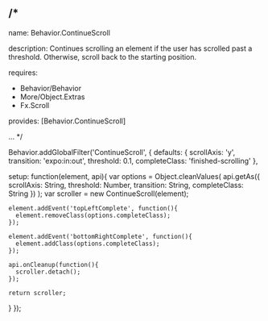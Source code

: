 /*
---

name: Behavior.ContinueScroll

description: Continues scrolling an element if the user has scrolled past
a threshold. Otherwise, scroll back to the starting position.

requires:
 - Behavior/Behavior
 - More/Object.Extras
 - Fx.Scroll

provides: [Behavior.ContinueScroll]

...
*/

Behavior.addGlobalFilter('ContinueScroll', {
  defaults: {
    scrollAxis: 'y',
    transition: 'expo:in:out',
    threshold: 0.1,
    completeClass: 'finished-scrolling'
  },

  setup: function(element, api){
    var options = Object.cleanValues(
      api.getAs({
        scrollAxis: String,
        threshold: Number,
        transition: String,
        completeClass: String
      })
    );
    var scroller = new ContinueScroll(element);

    element.addEvent('topLeftComplete', function(){
      element.removeClass(options.completeClass);
    });

    element.addEvent('bottomRightComplete', function(){
      element.addClass(options.completeClass);
    });

    api.onCleanup(function(){
      scroller.detach();
    });

    return scroller;
  }
});
